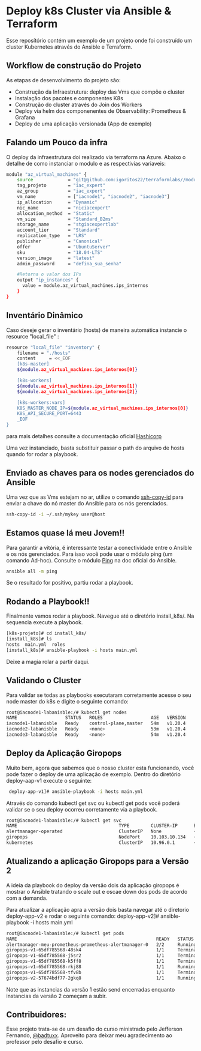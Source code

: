 # Deploy k8s Cluster via Ansible & Terraform
Esse reposítório contém um exemplo de um projeto onde foi construído um cluster Kubernetes através do Ansible e Terraform.

## Workflow de construção do Projeto
As etapas de desenvolvimento do projeto são:
- Construção da Infraestrutura: deploy das Vms que compõe o cluster
- Instalação dos pacotes e componentes K8s
- Construção do cluster através do Join dos Workers
- Deploy via helm dos componenentes de Observability: Prometheus & Grafana
- Deploy de uma aplicação versionada (App de exemplo)

## Falando um Pouco da infra
O deploy da infraestrutura doi realizado via terraform na Azure. Abaixo o detalhe de como instanciar o modulo e as respectivias variaveis:

```bash
module "az_virtual_machines" {
    source             = "git@github.com:igoritos22/terraformlabs//modules/az_virtual_machine"
    tag_projeto        = "iac_expert"
    az_group           = "iac_expert"
    vm_name            = ["iacnode1", "iacnode2", "iacnode3"]
    ip_allocation      = "Dynamic"
    nic_name           = "niciacexpert"
    allocation_method  = "Static"
    vm_size            = "Standard_B2ms"
    storage_name       = "stgiacexpertlab"
    account_tier       = "Standard"
    replication_type   = "LRS"
    publisher          = "Canonical"
    offer              = "UbuntuServer"
    sku                = "18.04-LTS"
    version_image      = "latest"
    admin_password     = "defina_sua_senha"

    #Retorna o valor dos IPs
    output "ip_instances" {
      value = module.az_virtual_machines.ips_internos
    }
}
```
## Inventário Dinâmico
Caso deseje gerar o inventário (hosts) de maneira automática instancie o resource "local_file" :
```bash
resource "local_file" "inventory" {
    filename = "./hosts"
    content     = <<_EOF
    [k8s-master]
    ${module.az_virtual_machines.ips_internos[0]}

    [k8s-workers]
    ${module.az_virtual_machines.ips_internos[1]}
    ${module.az_virtual_machines.ips_internos[2]}

    [k8s-workers:vars]
    K8S_MASTER_NODE_IP=${module.az_virtual_machines.ips_internos[0]}
    K8S_API_SECURE_PORT=6443
    _EOF
}
```
para mais detalhes consulte a documentação oficial [Hashicorp](https://registry.terraform.io/providers/hashicorp/local/latest/docs/resources/file)

Uma vez instanciado, basta substituir passar o path do arquivo de hosts quando for rodar a playbook. 

## Enviado as chaves para os nodes gerenciados do Ansible
Uma vez que as Vms estejam no ar, utilize o comando [ssh-copy-id](https://www.ssh.com/ssh/copy-id) para enviar a chave do nó master do Ansible para os nós gerenciados.
```bash
ssh-copy-id -i ~/.ssh/mykey user@host
```

## Estamos quase lá meu Jovem!!

Para garantir a vitória, é interessante testar a conectividade entre o Ansible e os nós gerenciados. Para isso você pode usar o módulo ping (um comando Ad-hoc). Consulte o módulo [Ping](https://docs.ansible.com/ansible/2.3/ping_module.html) na doc oficial do Ansible.

```bash
ansible all -m ping
```
Se o resultado for positivo, partiu rodar a playbook.

## Rodando a Playbook!!
Finalmente vamos rodar a playbook. Navegue até o diretório install_k8s/. Na sequencia execute a playbook.
```bash
[k8s-projeto]# cd install_k8s/
[install_k8s]# ls
hosts  main.yml  roles
[install_k8s]# ansible-playbook -i hosts main.yml
```
Deixe a magia rolar a partir daqui.

## Validando o Cluster
Para validar se todas as playbooks executaram corretamente acesse o seu node master do k8s e digite o seguinte comando:
```bash
root@iacnode1-labanisble:/# kubectl get nodes
NAME                  STATUS   ROLES                  AGE   VERSION
iacnode1-labanisble   Ready    control-plane,master   54m   v1.20.4
iacnode2-labanisble   Ready    <none>                 53m   v1.20.4
iacnode3-labanisble   Ready    <none>                 54m   v1.20.4
```
## Deploy da Aplicação Giropops

Muito bem, agora que sabemos que o nosso cluster esta funcionando, você pode fazer o deploy de uma aplicação de exemplo. Dentro do diretório deploy-aap-v1 execute o seguinte:
```bash
 deploy-app-v1]# ansible-playbook -i hosts main.yml
```
Através do comando kubectl get svc ou kubectl get pods você poderá validar se o seu deploy ocorreu corretamente via a playbook.

```bash
root@iacnode1-labanisble:/# kubectl get svc
NAME                                      TYPE        CLUSTER-IP      EXTERNAL-IP   PORT(S)                        AGE
alertmanager-operated                     ClusterIP   None            <none>        9093/TCP,9094/TCP,9094/UDP     66m
giropops                                  NodePort    10.103.10.134   <none>        80:32222/TCP,32111:32111/TCP   60m
kubernetes                                ClusterIP   10.96.0.1       <none>        443/TCP                        67m
```
## Atualizando a aplicação Giropops para a Versão 2
A ideia da playbook do deploy da versão dois da aplicação giropops é mostrar o Ansible tratando o scale out e oscae down dos pods de acordo com a demanda.

Para atualizar a aplicação apra a versão dois basta navegar até o diretorio deploy-app-v2 e rodar o seguinte comando:
deploy-app-v2]# ansible-playbook -i hosts main.yml
```bash
root@iacnode1-labanisble:/# kubectl get pods
NAME                                                    READY   STATUS        RESTARTS   AGE
alertmanager-meu-prometheus-prometheus-alertmanager-0   2/2     Running       0          72m
giropops-v1-65df785568-48sk4                            1/1     Terminating   0          6m10s
giropops-v1-65df785568-j5sr2                            1/1     Terminating   0          6m10s
giropops-v1-65df785568-k5ff8                            1/1     Terminating   0          6m10s
giropops-v1-65df785568-rkj88                            1/1     Running       0          6m10s
giropops-v1-65df785568-tfv8b                            1/1     Terminating   0          6m10s
giropops-v2-57674bdf77-2gkq8                            1/1     Running       0          60m
```
Note que as instancias da versão 1 estão send encerradas enquanto instancias da versão 2 começam a subir.

## Contribuidores:
Esse projeto trata-se de um desafio do curso ministrado pelo Jefferson Fernando,  [@badtuxx](https://github.com/badtuxx). Aproveito para deixar meu agradecimento ao professor pelo desafio e curso.

